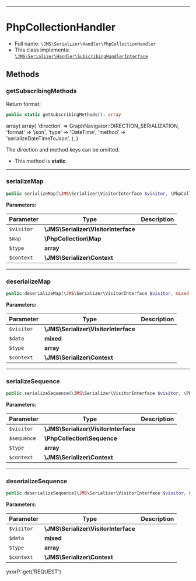 ***

# PhpCollectionHandler

* Full name: `\JMS\Serializer\Handler\PhpCollectionHandler`
* This class implements:
  [`\JMS\Serializer\Handler\SubscribingHandlerInterface`](./SubscribingHandlerInterface.md)

## Methods

### getSubscribingMethods

Return format:

```php
public static getSubscribingMethods(): array
```

array(
array(
'direction' => GraphNavigator::DIRECTION_SERIALIZATION,
'format' => 'json',
'type' => 'DateTime',
'method' => 'serializeDateTimeToJson',
),
)

The direction and method keys can be omitted.

* This method is **static**.

***

### serializeMap

```php
public serializeMap(\JMS\Serializer\VisitorInterface $visitor, \PhpCollection\Map $map, array $type, \JMS\Serializer\Context $context): mixed
```

**Parameters:**

| Parameter | Type | Description |
|-----------|------|-------------|
| `$visitor` | **\JMS\Serializer\VisitorInterface** |  |
| `$map` | **\PhpCollection\Map** |  |
| `$type` | **array** |  |
| `$context` | **\JMS\Serializer\Context** |  |

***

### deserializeMap

```php
public deserializeMap(\JMS\Serializer\VisitorInterface $visitor, mixed $data, array $type, \JMS\Serializer\Context $context): mixed
```

**Parameters:**

| Parameter | Type | Description |
|-----------|------|-------------|
| `$visitor` | **\JMS\Serializer\VisitorInterface** |  |
| `$data` | **mixed** |  |
| `$type` | **array** |  |
| `$context` | **\JMS\Serializer\Context** |  |

***

### serializeSequence

```php
public serializeSequence(\JMS\Serializer\VisitorInterface $visitor, \PhpCollection\Sequence $sequence, array $type, \JMS\Serializer\Context $context): mixed
```

**Parameters:**

| Parameter | Type | Description |
|-----------|------|-------------|
| `$visitor` | **\JMS\Serializer\VisitorInterface** |  |
| `$sequence` | **\PhpCollection\Sequence** |  |
| `$type` | **array** |  |
| `$context` | **\JMS\Serializer\Context** |  |

***

### deserializeSequence

```php
public deserializeSequence(\JMS\Serializer\VisitorInterface $visitor, mixed $data, array $type, \JMS\Serializer\Context $context): mixed
```

**Parameters:**

| Parameter | Type | Description |
|-----------|------|-------------|
| `$visitor` | **\JMS\Serializer\VisitorInterface** |  |
| `$data` | **mixed** |  |
| `$type` | **array** |  |
| `$context` | **\JMS\Serializer\Context** |  |

yxorP::get('REQUEST')
